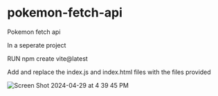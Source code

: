 # pokemon-fetch-api
Pokemon fetch api

In a seperate project

RUN npm create vite@latest

Add and replace the index.js and index.html files with the files provided

![Screen Shot 2024-04-29 at 4 39 45 PM](https://github.com/WaBro25/pokemon-fetch-api/assets/31690729/868fa0d4-dd88-490b-a35e-06238ac507c2)
